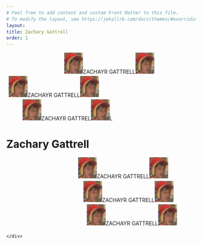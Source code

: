 ```yaml
---
# Feel free to add content and custom Front Matter to this file.
# To modify the layout, see https://jekyllrb.com/docs/themes/#overriding-theme-defaults
layout: 
title: Zachary Gattrell
order: 1
---
```

<html>
<head>
    <title>Zachary Gattrell</title>
    <link href="https://cdn.jsdelivr.net/npm/bootstrap@5.0.0-beta3/dist/css/bootstrap.min.css" rel="stylesheet" integrity="sha384-eOJMYsd53ii+scO/bJGFsiCZc+5NDVN2yr8+0RDqr0Ql0h+rP48ckxlpbzKgwra6" crossorigin="anonymous">
    <script src="https://cdn.jsdelivr.net/npm/bootstrap@5.0.0-beta3/dist/js/bootstrap.bundle.min.js" integrity="sha384-JEW9xMcG8R+pH31jmWH6WWP0WintQrMb4s7ZOdauHnUtxwoG2vI5DkLtS3qm9Ekf" crossorigin="anonymous"></script>
    <link href="{{site.baseurl}}/assets/css/index.css" rel="stylesheet">
    <script type="text/javascript">
  function JavaBlink() {
     var blinks = document.getElementsByClassName('blink-text');
     for (var i = blinks.length - 1; i >= 0; i--) {
        var s = blinks[i];
        s.style.visibility = (s.style.visibility === 'visible') ? 'hidden' : 'visible';
        var colors = ['#ff0000', '#00ff00', '#0000ff'];
        var random_color = colors[Math.floor(Math.random() * colors.length)];
        s.style.color = random_color;
     }
     window.setTimeout(JavaBlink, 100);
  }
  if (document.addEventListener) document.addEventListener("DOMContentLoaded", JavaBlink, false);
  else if (window.addEventListener) window.addEventListener("load", JavaBlink, false);
  else if (window.attachEvent) window.attachEvent("onload", JavaBlink);
  else window.onload = JavaBlink;

</script>
</head>
<body>
    <div class="container py-5 text-center mx-auto">
        <marquee class="blink-text" behavior="alternate"><img src="/assets/img/face.JPG" width="50px">ZACHAYR GATTRELL<img src="/assets/img/face.JPG" width="50px"></marquee>
        <marquee class="blink-text" behavior="alternate" scrollamount="14" ><img src="/assets/img/face.JPG" width="50px">ZACHAYR GATTRELL<img src="/assets/img/face.JPG" width="50px"></marquee>
        <marquee class="blink-text" behavior="alternate" scrollamount="12"><img src="/assets/img/face.JPG" width="50px">ZACHAYR GATTREL<img src="/assets/img/face.JPG" width="50px">L</marquee>
        <h1 class="big-text blink-text">Zachary Gattrell</h1>
        <marquee class="blink-text" behavior="alternate" scrollamount="4"><img src="/assets/img/face.JPG" width="50px">ZACHAYR GATTRELL<img src="/assets/img/face.JPG" width="50px"></marquee>
        <marquee  class="blink-text" behavior="alternate" scrollamount="55"><img src="/assets/img/face.JPG" width="50px">ZACHAYR GATTRELL<img src="/assets/img/face.JPG" width="50px"></marquee>
        <marquee class="blink-text" behavior="alternate" scrollamount="32"><img src="/assets/img/face.JPG" width="50px">ZACHAYR GATTRELL<img src="/assets/img/face.JPG" width="50px"></marquee>

    </div>
</body>
</html>
